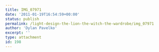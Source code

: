 ```yaml
---
title: IMG_07971
date: '2011-01-19T16:54:59+00:00'
status: publish
permalink: /light-design-the-lion-the-witch-the-wardrobe/img_07971
author: 'Dylan Pavelko'
excerpt: ''
type: attachment
id: 198
---
```

<!DOCTYPE html PUBLIC "-//W3C//DTD HTML 4.0 Transitional//EN" "http://www.w3.org/TR/REC-html40/loose.dtd">
<?xml encoding="UTF-8">

